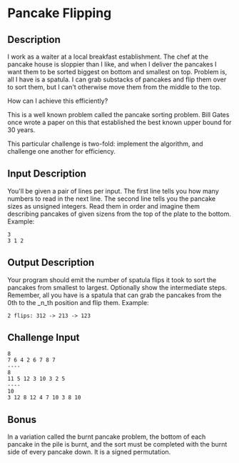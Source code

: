 # Pancake Flipping

## Description

I work as a waiter at a local breakfast establishment. The chef at the pancake house is sloppier than I like, and when I deliver the pancakes I want them to be sorted biggest on bottom and smallest on top. Problem is, all I have is a spatula. I can grab substacks of pancakes and flip them over to sort them, but I can't otherwise move them from the middle to the top.

How can I achieve this efficiently?

This is a well known problem called the pancake sorting problem. Bill Gates once wrote a paper on this that established the best known upper bound for 30 years.

This particular challenge is two-fold: implement the algorithm, and challenge one another for efficiency.
## Input Description

You'll be given a pair of lines per input. The first line tells you how many numbers to read in the next line. The second line tells you the pancake sizes as unsigned integers. Read them in order and imagine them describing pancakes of given sizens from the top of the plate to the bottom. Example:
```
3
3 1 2
```
## Output Description

Your program should emit the number of spatula flips it took to sort the pancakes from smallest to largest. Optionally show the intermediate steps. Remember, all you have is a spatula that can grab the pancakes from the 0th to the _n_th position and flip them. Example:
```
2 flips: 312 -> 213 -> 123
```
## Challenge Input
```
8
7 6 4 2 6 7 8 7
----
8
11 5 12 3 10 3 2 5
----
10
3 12 8 12 4 7 10 3 8 10
```
## Bonus

In a variation called the burnt pancake problem, the bottom of each pancake in the pile is burnt, and the sort must be completed with the burnt side of every pancake down. It is a signed permutation.
